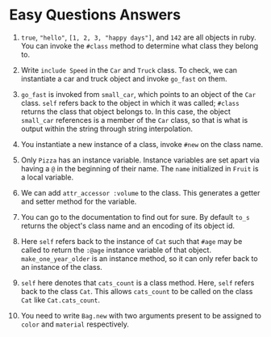# Easy Questions Answers

1. `true`, `"hello"`, `[1, 2, 3, "happy days"]`, and `142` are all objects in ruby.
  You can invoke the `#class` method to determine what class they belong to.

2. Write `include Speed` in the `Car` and `Truck` class. To check, we can instantiate
  a car and truck object and invoke `go_fast` on them.

3. `go_fast` is invoked from `small_car`, which points to an object of the `Car` class. `self`
  refers back to the object in which it was called; `#class` returns the class that object
  belongs to. In this case, the object `small_car` references is a member of the `Car` class,
  so that is what is output within the string through string interpolation. 

4. You instantiate a new instance of a class, invoke `#new` on the class name.

5. Only `Pizza` has an instance variable. Instance variables are set apart via having a 
  `@` in the beginning of their name. The `name` initialized in `Fruit` is a local variable.

6. We can add `attr_accessor :volume` to the class. This generates a getter and setter method
  for the variable.

7. You can go to the documentation to find out for sure. By default `to_s` returns the object's
  class name and an encoding of its object id.

8. Here `self` refers back to the instance of `Cat` such that `#age` may be called to return
  the `:@age` instance variable of that object. `make_one_year_older` is an instance method,
  so it can only refer back to an instance of the class.

9. `self` here denotes that `cats_count` is a class method. Here, `self` refers back to the
  class `Cat`. This allows `cats_count` to be called on the class `Cat` like `Cat.cats_count`.

10. You need to write `Bag.new` with two arguments present to be assigned to `color` and `material`
  respectively.
